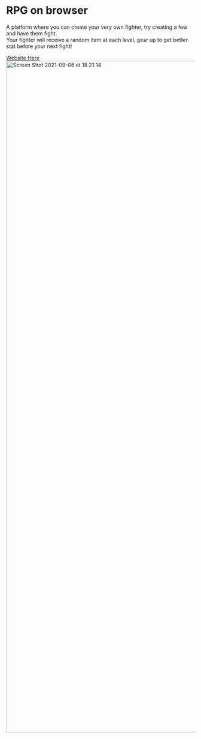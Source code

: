 # RPG on browser

A platform where you can create your very own fighter, try creating a few and have them fight. <br>
Your fighter will receive a random item at each level, gear up to get better stat before your next fight!

<a href="https://piratecaptain101.herokuapp.com/" target="_blank">Website Here</a>
<img width="1792" alt="Screen Shot 2021-09-06 at 18 21 14" src="https://github.com/PierreRichemond/RPG_on_browser/blob/master/app/assets/images/game.png">

